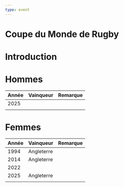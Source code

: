 ```yaml
---
type: event
---
```


# Coupe du Monde de Rugby

# Introduction

# Hommes

| Année | Vainqueur | Remarque |
| ----- | --------- | -------- |
| 2025  |           |          |
|       |           |          |
# Femmes

| Année | Vainqueur  | Remarque |
| ----- | ---------- | -------- |
| 1994  | Angleterre |          |
| 2014  | Angleterre |          |
| 2022  |            |          |
| 2025  | Angleterre |          |
|       |            |          |
